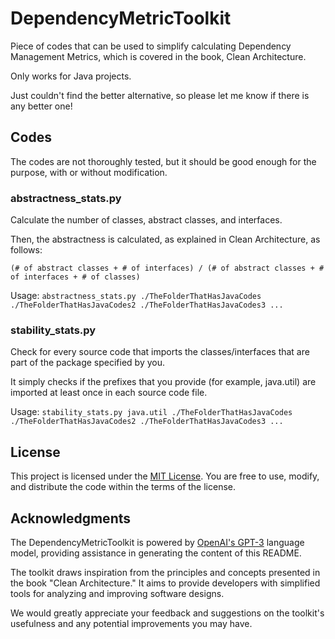 # DependencyMetricToolkit

Piece of codes that can be used to simplify calculating Dependency Management Metrics, which is covered in the book, Clean Architecture.

Only works for Java projects.

Just couldn't find the better alternative, so please let me know if there is any better one!

## Codes
The codes are not thoroughly tested, but it should be good enough for the purpose, with or without modification.

### abstractness_stats.py
Calculate the number of classes, abstract classes, and interfaces.

Then, the abstractness is calculated, as explained in Clean Architecture, as follows:

`(# of abstract classes + # of interfaces) / (# of abstract classes + # of interfaces + # of classes)`

Usage: `abstractness_stats.py ./TheFolderThatHasJavaCodes ./TheFolderThatHasJavaCodes2 ./TheFolderThatHasJavaCodes3 ...`

### stability_stats.py
Check for every source code that imports the classes/interfaces that are part of the package specified by you.

It simply checks if the prefixes that you provide (for example, java.util) are imported at least once in each source code file.

Usage: `stability_stats.py java.util ./TheFolderThatHasJavaCodes ./TheFolderThatHasJavaCodes2 ./TheFolderThatHasJavaCodes3 ...`

## License

This project is licensed under the [MIT License](LICENSE). You are free to use, modify, and distribute the code within the terms of the license.

## Acknowledgments

The DependencyMetricToolkit is powered by [OpenAI's GPT-3](https://openai.com/) language model, providing assistance in generating the content of this README.

The toolkit draws inspiration from the principles and concepts presented in the book "Clean Architecture." It aims to provide developers with simplified tools for analyzing and improving software designs.

We would greatly appreciate your feedback and suggestions on the toolkit's usefulness and any potential improvements you may have.
